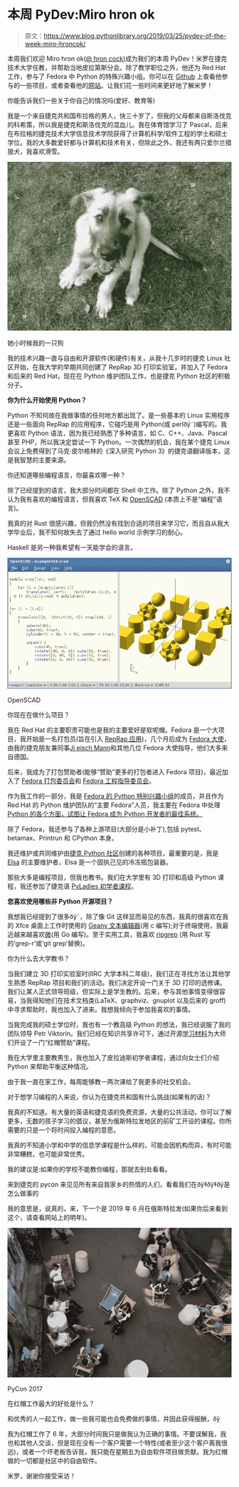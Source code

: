 # 本周 PyDev:Miro hron ok

> 原文：<https://www.blog.pythonlibrary.org/2019/03/25/pydev-of-the-week-miro-hroncok/>

本周我们欢迎 Miro hron ok([@ hron cock](https://twitter.com/hroncok))成为我们的本周 PyDev！米罗在捷克技术大学任教，并帮助当地皮拉第斯分会。除了教学职位之外，他还为 Red Hat 工作，参与了 Fedora 中 Python 的特殊兴趣小组。你可以在 [Github](https://github.com/hroncok) 上查看他参与的一些项目，或者查看他的[网站](https://hroncok.cz/)。让我们花一些时间来更好地了解米罗！

你能告诉我们一些关于你自己的情况吗(爱好、教育等)

我是一个来自捷克共和国布拉格的男人，快三十岁了，但我的父母都来自斯洛伐克的科希策，所以我是捷克和斯洛伐克的混血儿。我在体育馆学习了 Pascal，后来在布拉格的捷克技术大学信息技术学院获得了计算机科学/软件工程的学士和硕士学位。我的大多数爱好都与计算机和技术有关，但除此之外，我还有两只爱尔兰猎狼犬，我喜欢滑雪。

![](img/f46c6e32bc2d234653e2abfe8316404e.png)

她小时候我的一只狗

我的技术兴趣一直与自由和开源软件(和硬件)有关，从我十几岁时的捷克 Linux 社区开始，在我大学的早期共同创建了 RepRap 3D 打印实验室，并加入了 Fedora 和后来的 Red Hat，现在在 Python 维护团队工作，也是捷克 Python 社区的积极分子。

**你为什么开始使用 Python？**

Python 不知何故在我做事情的任何地方都出现了。是一些基本的 Linux 实用程序还是一些面向 RepRap 的应用程序，它碰巧是用 Python(或 perlðÿ˜)编写的。我更喜欢 Python 语法，因为我已经熟悉了多种语言，如 C、C++、Java、Pascal 甚至 PHP，所以我决定尝试一下 Python。一次偶然的机会，我在某个捷克 Linux 会议上免费得到了马克·皮尔格林的《深入研究 Python 3》的捷克语翻译版本，这是我智慧的主要来源。

你还知道哪些编程语言，你最喜欢哪一种？

除了已经提到的语言，我大部分时间都在 Shell 中工作。除了 Python 之外，我不认为我有喜欢的编程语言，但我喜欢 TeX 和 [OpenSCAD](http://www.openscad.org/) (本质上不是“编程”语言)。

我真的对 Rust 很感兴趣，但我仍然没有找到合适的项目来学习它，而且自从我大学毕业后，我不知何故失去了通过 hello world 示例学习的耐心。

Haskell 是另一种我希望有一天能学会的语言。

![](img/1c52e05576bb8c58462f13a14e8516bb.png)

OpenSCAD

你现在在做什么项目？

我在 Red Hat 的主要职责可能也是我的主要爱好是软呢帽。Fedora 是一个大项目，我开始是一名打包员(旨在引入 [RepRap 应用](https://fedoraproject.org/wiki/Features/3D_Printing))，几个月后成为 [Fedora 大使](https://fedoraproject.org/wiki/Ambassadors)，由我的捷克朋友兼同事[Ji eisch Mann](https://eischmann.wordpress.com/)和其他几位 Fedora 大使指导，他们大多来自德国。

后来，我成为了打包赞助者(能够“赞助”更多的打包者进入 Fedora 项目)，最近加入了 [Fedora 打包委员会](https://fedoraproject.org/wiki/Packaging_Committee)和 [Fedora 工程指导委员会](https://docs.fedoraproject.org/en-US/fesco/)。

作为我工作的一部分，我是 [Fedora 的 Python 特别兴趣小组](https://fedoraproject.org/wiki/SIGs/Python)的成员，并且作为 Red Hat 的 Python 维护团队的“主要 Fedora”人员，我主要在 Fedora 中处理 [Python 的各个方面，试图让 Fedora 成为 Python 开发者的最佳系统。](https://fedoralovespython.org/)

除了 Fedora，我还参与了各种上游项目(大部分是小补丁),包括 pytest、betamax、Printrun 和 CPython 本身。

我还维护或共同维护由[捷克 Python 社区](https://github.com/pyvec)创建的各种项目，最重要的是，我是 [Elsa](https://github.com/pyvec/elsa) 的主要维护者，Elsa 是一个固执己见的冷冻瓶包装器。

那些大多是编程项目，但我也教书。我们在大学里有 3D 打印和高级 Python 课程，我还参加了捷克语 [PyLadies 初学者课程](https://pyladies.cz/)。

**您喜欢使用哪些非 Python 开源项目？**

我想我已经提到了很多ðÿ˜，除了像 Git 这样显而易见的东西，我真的很喜欢在我的 Xfce 桌面上工作时使用的 [Geany 文本编辑器](http://geany.org/)(用 c 编写);对于终端使用，我最近越来越喜欢[微](https://micro-editor.github.io/)(用 Go 编写)。至于实用工具，我喜欢 [ripgrep](https://github.com/BurntSushi/ripgrep) (用 Rust 写的‘grep-r’或‘git grep’替换)。

你为什么去大学教书？

当我们建立 3D 打印实验室时(IIRC 大学本科二年级)，我们正在寻找方法让其他学生熟悉 RepRap 项目和我们的活动。我们决定开设一门关于 3D 打印的选修课。我们让某人正式领导班级，但实际上是学生教的。后来，参与其他事情变得很容易，当我得知他们在技术文档类(LaTeX、graphviz、gnuplot 以及后来的 groff)中寻求帮助时，我也加入了进来。我想我倾向于参加我喜欢的事情。

当我完成我的硕士学位时，我也有一个教高级 Python 的想法，我已经说服了我的团队领导 Petr Viktorin。我们已经在知识共享许可下，通过开源[学习材料](https://naucse.python.cz/)为大师们开设了一门“红帽赞助”课程。

我在大学里主要教男生，我也加入了皮拉迪斯初学者课程，通过向女士们介绍 Python 来帮助平衡这种情况。

由于我一直在家工作，每周能够教一两次课给了我更多的社交机会。

对于想学习编程的人来说，你认为在捷克共和国有什么挑战(如果有的话)？

我真的不知道。有大量的英语和捷克语的免费资源，大量的公共活动，你可以了解更多，无数的孩子学习的倡议，甚至为俄斯特拉发地区的前矿工开设的课程。你所需要的只是一个将时间投入编程的意愿。

我真的不知道小学和中学的信息学课程是什么样的，可能会因机构而异，有时可能非常糟糕，也可能非常优秀。

我的建议是:如果你的学校不能教你编程，那就去别处看看。

来到捷克的 pycon 来见见所有来自我家乡的热情的人们，看看我们在ðÿ‡ðÿ‡ðÿ是怎么做事的

我的意思是，说真的，来，下一个是 2019 年 6 月在俄斯特拉发(如果你后来看到这个，请查看网站上的明年)。

![](img/0f95d283a122f0afa7f38981c55ae389.png)

PyCon 2017

在红帽工作最大的好处是什么？

和优秀的人一起工作，做一些我可能也会免费做的事情，并因此获得报酬，ðÿ

我为红帽工作了 6 年，大部分时间我只是做我认为正确的事情。不要误解我，我也和其他人交谈，但是现在没有一个客户需要一个特性(或者至少这个客户离我很远)，或者一个坏老板告诉我，我只能在星期五为自由软件项目做贡献。我为红帽做的一切都是社区中的自由软件。

米罗，谢谢你接受采访！